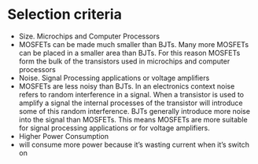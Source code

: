 # Selection criteria

* Size. Microchips and Computer Processors
* MOSFETs can be made much smaller than BJTs. Many more MOSFETs can be placed in a smaller area than BJTs. For this reason MOSFETs form the bulk of the transistors used in microchips and computer processors
* Noise. Signal Processing applications or voltage amplifiers
* MOSFETs are less noisy than BJTs. In an electronics context noise refers to random interference in a signal. When a transistor is used to amplify a signal the internal processes of the transistor will introduce some of this random interference. BJTs generally introduce more noise into the signal than MOSFETs. This means MOSFETs are more suitable for signal processing applications or for voltage amplifiers.
* Higher Power Consumption
* will consume more power because it’s wasting current when it’s switch on
